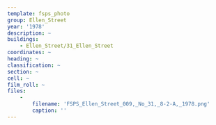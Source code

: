 ```yaml
---
template: fsps_photo
group: Ellen_Street
year: '1978'
description: ~
buildings:
    - Ellen_Street/31_Ellen_Street
coordinates: ~
heading: ~
classification: ~
section: ~
cell: ~
film_roll: ~
files:
    -
        filename: 'FSPS_Ellen_Street_009,_No_31,_8-2-A,_1978.png'
        caption: ''
---
```

